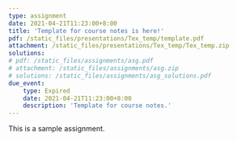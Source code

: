 ```yaml
---
type: assignment
date: 2021-04-21T11:23:00+8:00
title: 'Template for course notes is here!'
pdf: /static_files/presentations/Tex_temp/template.pdf
attachment: /static_files/presentations/Tex_temp/Tex_temp.zip
solutions:
# pdf: /static_files/assignments/asg.pdf
# attachment: /static_files/assignments/asg.zip
# solutions: /static_files/assignments/asg_solutions.pdf
due_event: 
    type: Expired
    date: 2021-04-21T11:23:00+8:00
    description: 'Template for course notes.'
---
```

This is a sample assignment.
